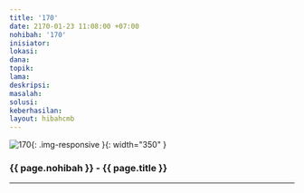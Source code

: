 ```yaml
---
title: '170'
date: 2170-01-23 11:08:00 +07:00
nohibah: '170'
inisiator: 
lokasi: 
dana: 
topik: 
lama: 
deskripsi: 
masalah: 
solusi: 
keberhasilan: 
layout: hibahcmb
---
```


![170](/static/img/hibahcmb/170.png){: .img-responsive }{: width="350" }

### {{ page.nohibah }} - {{ page.title }}

---
